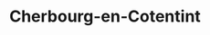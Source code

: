 ---
title: Cherbourg-en-Cotentint
url: /cherbourg-en-cotentint/
latitude: 49.654
longitude: -1.554
---